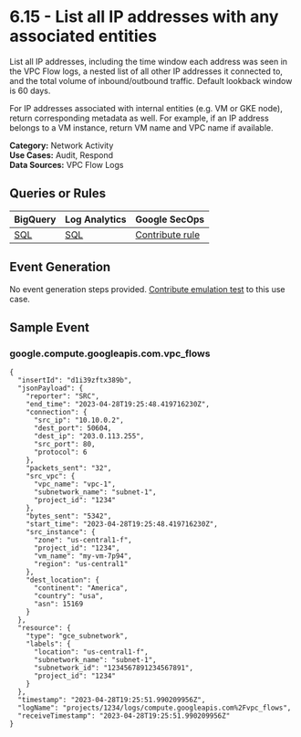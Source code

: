# 6.15 - List all IP addresses with any associated entities
List all IP addresses, including the time window each address was seen in the VPC Flow logs,
a nested list of all other IP addresses it connected to, and the total volume of
inbound/outbound traffic. Default lookback window is 60 days.

For IP addresses associated with internal entities (e.g. VM or GKE node), return corresponding
metadata as well. For example, if an IP address belongs to a VM instance, return VM name
and VPC name if available.


**Category:** Network Activity
</br>
**Use Cases:** Audit, Respond
</br>
**Data Sources:** VPC Flow Logs
</br>



## Queries or Rules
BigQuery | Log Analytics | Google SecOps
--- | --- | ---
[SQL](../../backends/bigquery/sql/6_15_ip_addresses_with_associated_entities.sql) | [SQL](../../backends/log_analytics/sql/6_15_ip_addresses_with_associated_entities.sql) | [Contribute rule](../../CONTRIBUTING.md)

## Event Generation
No event generation steps provided. [Contribute emulation test](../../CONTRIBUTING.md) to this use case.

## Sample Event


### google.compute.googleapis.com.vpc_flows
```
{
  "insertId": "d1i39zftx389b",
  "jsonPayload": {
    "reporter": "SRC",
    "end_time": "2023-04-28T19:25:48.419716230Z",
    "connection": {
      "src_ip": "10.10.0.2",
      "dest_port": 50604,
      "dest_ip": "203.0.113.255",
      "src_port": 80,
      "protocol": 6
    },
    "packets_sent": "32",
    "src_vpc": {
      "vpc_name": "vpc-1",
      "subnetwork_name": "subnet-1",
      "project_id": "1234"
    },
    "bytes_sent": "5342",
    "start_time": "2023-04-28T19:25:48.419716230Z",
    "src_instance": {
      "zone": "us-central1-f",
      "project_id": "1234",
      "vm_name": "my-vm-7p94",
      "region": "us-central1"
    },
    "dest_location": {
      "continent": "America",
      "country": "usa",
      "asn": 15169
    }
  },
  "resource": {
    "type": "gce_subnetwork",
    "labels": {
      "location": "us-central1-f",
      "subnetwork_name": "subnet-1",
      "subnetwork_id": "1234567891234567891",
      "project_id": "1234"
    }
  },
  "timestamp": "2023-04-28T19:25:51.990209956Z",
  "logName": "projects/1234/logs/compute.googleapis.com%2Fvpc_flows",
  "receiveTimestamp": "2023-04-28T19:25:51.990209956Z"
}
```


